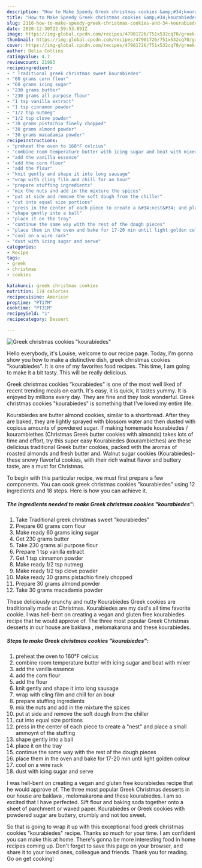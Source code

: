 ```yaml
---
description: "How to Make Speedy Greek christmas cookies &amp;#34;kourabiedes&amp;#34;"
title: "How to Make Speedy Greek christmas cookies &amp;#34;kourabiedes&amp;#34;"
slug: 2116-how-to-make-speedy-greek-christmas-cookies-and-34-kourabiedes-and-34
date: 2020-12-30T22:59:53.891Z
image: https://img-global.cpcdn.com/recipes/47901726/751x532cq70/greek-christmas-cookies-kourabiedes-recipe-main-photo.jpg
thumbnail: https://img-global.cpcdn.com/recipes/47901726/751x532cq70/greek-christmas-cookies-kourabiedes-recipe-main-photo.jpg
cover: https://img-global.cpcdn.com/recipes/47901726/751x532cq70/greek-christmas-cookies-kourabiedes-recipe-main-photo.jpg
author: Delia Collins
ratingvalue: 4.7
reviewcount: 21983
recipeingredient:
- " Traditional greek christmas sweet kourabiedes"
- "60 grams corn flour"
- "60 grams icing sugar"
- "230 grams butter"
- "230 grams all purpose flour"
- "1 tsp vanilla extract"
- "1 tsp cinnamon powder"
- "1/2 tsp nutmeg"
- "1/2 tsp clove powder"
- "30 grams pistachio finely chopped"
- "30 grams almond powder"
- "30 grams macadamia powder"
recipeinstructions:
- "preheat the oven to 160°F celcius"
- "combine room temperature butter with icing sugar and beat with mixer"
- "add the vanilla essence"
- "add the corn flour"
- "add the flour"
- "knit gently and shape it into long sausage"
- "wrap with cling film and chill for an bour"
- "prepare stuffing ingredients"
- "mix the nuts and add in the mixture the spices"
- "put at side and remove the soft dough from the chiller"
- "cut into equal size portions"
- "press in the center of each piece to create a &#34;nest&#34; and place a small ammoynt of the stuffing"
- "shape gently into a ball"
- "place it on the tray"
- "continue the same way with the rest of the dough pieces"
- "place them in the oven and bake for 17-20 min until light golden colour"
- "cool on a wire rack"
- "dust with icing sugar and serve"
categories:
- Recipe
tags:
- greek
- christmas
- cookies

katakunci: greek christmas cookies 
nutrition: 174 calories
recipecuisine: American
preptime: "PT17M"
cooktime: "PT31M"
recipeyield: "1"
recipecategory: Dessert

---
```



![Greek christmas cookies &#34;kourabiedes&#34;](https://img-global.cpcdn.com/recipes/47901726/751x532cq70/greek-christmas-cookies-kourabiedes-recipe-main-photo.jpg)

Hello everybody, it's Louise, welcome to our recipe page. Today, I'm gonna show you how to make a distinctive dish, greek christmas cookies &#34;kourabiedes&#34;. It is one of my favorites food recipes. This time, I am going to make it a bit tasty. This will be really delicious.

Greek christmas cookies &#34;kourabiedes&#34; is one of the most well liked of recent trending meals on earth. It's easy, it is quick, it tastes yummy. It is enjoyed by millions every day. They are fine and they look wonderful. Greek christmas cookies &#34;kourabiedes&#34; is something that I've loved my entire life.

Kourabiedes are butter almond cookies, similar to a shortbread. After they are baked, they are lightly sprayed with blossom water and then dusted with copious amounts of powdered sugar. If making homemade kourabiedes / kourambiethes (Christmas Greek butter cookies with almonds) takes lots of time and effort, try this super easy Kourabiedes (kourambiethes) are these delicious traditional Greek butter cookies, packed with the aromas of roasted almonds and fresh butter and. Walnut sugar cookies (Kourabiedes)- these snowy flavorful cookies, with their rich walnut flavor and buttery taste, are a must for Christmas.


To begin with this particular recipe, we must first prepare a few components. You can cook greek christmas cookies &#34;kourabiedes&#34; using 12 ingredients and 18 steps. Here is how you can achieve it.

<!--inarticleads1-->

##### The ingredients needed to make Greek christmas cookies &#34;kourabiedes&#34;:

1. Take  Traditional greek christmas sweet &#34;kourabiedes&#34;
1. Prepare 60 grams corn flour
1. Make ready 60 grams icing sugar
1. Get 230 grams butter
1. Take 230 grams all purpose flour
1. Prepare 1 tsp vanilla extract
1. Get 1 tsp cinnamon powder
1. Make ready 1/2 tsp nutmeg
1. Make ready 1/2 tsp clove powder
1. Make ready 30 grams pistachio finely chopped
1. Prepare 30 grams almond powder
1. Take 30 grams macadamia powder


These deliciously crunchy and nutty Kourabiedes Greek cookies are traditionally made at Christmas. Kourabiedes are my dad&#39;s all time favorite cookie. I was hell-bent on creating a vegan and gluten free kourabiedes recipe that he would approve of. The three most popular Greek Christmas desserts in our house are baklava , melomakarona and these kourabiedes. 

<!--inarticleads2-->

##### Steps to make Greek christmas cookies &#34;kourabiedes&#34;:

1. preheat the oven to 160°F celcius
1. combine room temperature butter with icing sugar and beat with mixer
1. add the vanilla essence
1. add the corn flour
1. add the flour
1. knit gently and shape it into long sausage
1. wrap with cling film and chill for an bour
1. prepare stuffing ingredients
1. mix the nuts and add in the mixture the spices
1. put at side and remove the soft dough from the chiller
1. cut into equal size portions
1. press in the center of each piece to create a &#34;nest&#34; and place a small ammoynt of the stuffing
1. shape gently into a ball
1. place it on the tray
1. continue the same way with the rest of the dough pieces
1. place them in the oven and bake for 17-20 min until light golden colour
1. cool on a wire rack
1. dust with icing sugar and serve


I was hell-bent on creating a vegan and gluten free kourabiedes recipe that he would approve of. The three most popular Greek Christmas desserts in our house are baklava , melomakarona and these kourabiedes. I am so excited that I have perfected. Sift flour and baking soda together onto a sheet of parchment or waxed paper. Kourabiedes or Greek cookies with powdered sugar are buttery, crumbly and not too sweet. 

So that is going to wrap it up with this exceptional food greek christmas cookies &#34;kourabiedes&#34; recipe. Thanks so much for your time. I am confident you can make this at home. There's gonna be more interesting food in home recipes coming up. Don't forget to save this page on your browser, and share it to your loved ones, colleague and friends. Thank you for reading. Go on get cooking!
